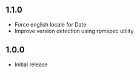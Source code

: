 ## 1.1.0
- Force english locale for Date
- Improve version detection using rpmspec utility

## 1.0.0

- Initial release
